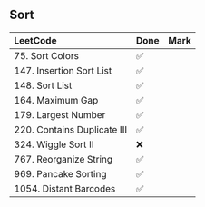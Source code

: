 ## Sort

|          LeetCode                 | Done | Mark |
| :---                              | ---- | ---- |
| 75. Sort Colors |  ✅  |    |
| 147. Insertion Sort List |  ✅  |    |
| 148. Sort List |  ✅  |    |
| 164. Maximum Gap |  ✅  |    |
| 179. Largest Number |  ✅  |    |
| 220. Contains Duplicate III |  ✅  |    |
| 324. Wiggle Sort II |  ❌  |    |
| 767. Reorganize String |  ✅  |    |
| 969. Pancake Sorting |  ✅  |    |
| 1054. Distant Barcodes |  ✅  |    |